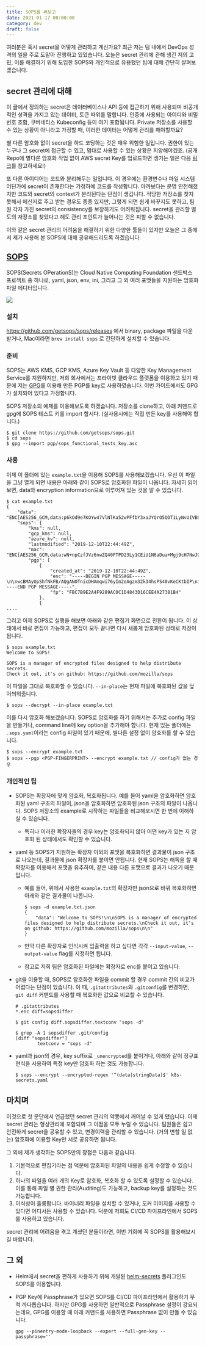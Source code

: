 ```yaml
---
title: SOPS를 써보고
date: 2021-01-17 00:00:00
category: dev
draft: false
---
```


여러분은 혹시 secret을 어떻게 관리하고 계신가요? 최근 저는 팀 내에서 DevOps 성격의 일을 주로 도맡아 진행하고 있었습니다. 오늘은 secret 관리에 관해 생긴 저의 고민, 이를 해결하기 위해 도입한 SOPS와 개인적으로 유용했던 팁에 대해 간단히 살펴보겠습니다.

## secret 관리에 대해

이 글에서 정의하는 secret은 데이터베이스나 API 등에 접근하기 위해 사용되며 비공개적인 성격을 가지고 있는 데이터, 토큰 따위를 말합니다. 인증에 사용되는 아이디와 비밀번호 조합, 쿠버네티스 Kubeconfig 등이 여기 포함됩니다. Private 저장소를 사용할 수 있는 상황이 아니라고 가정할 때, 이러한 데이터는 어떻게 관리를 해야할까요?

별 다른 암호화 없이 secret을 하드 코딩하는 것은 매우 위험한 일입니다. 권한이 있는 누구나 그 secret에 접근할 수 있고, 맘대로 사용할 수 있는 상황은 지양해야겠죠. (공개 Repo에 별다른 암호화 작업 없이 AWS secret Key를 업로드하면 생기는 일은 다음 [링크](https://news.hada.io/topic?id=3169&fbclid=IwAR2b3zsVdSUhIPyMWxacrVe0-XTj6jqjuTWkbOjr6dln1K1MT_j3cvsp47g)를 참고하세요!)

또 다른 아이디어는 코드와 분리해두는 일입니다. 이 경우에는 환경변수나 파일 시스템 어딘가에 secret이 존재한다는 가정하에 코드를 작성합니다. 아까보다는 분명 안전해졌지만 코드와 secret의 context가 분리된다는 단점이 생깁니다. 적당한 저장소를 찾지 못해서 메신저로 주고 받는 경우도 종종 있지만, 그렇게 되면 쉽게 바꾸지도 못하고, 팀원 각자 가진 secret의 consistency를 보장하기도 어려워집니다. secret을 관리할 별도의 저장소를 찾았다고 해도 관리 포인트가 늘어나는 것은 피할 수 없습니다.

이와 같은 secret 관리의 어려움을 해결하기 위한 다양한 툴들이 있지만 오늘은 그 중에서 제가 사용해 본 SOPS에 대해 공유해드리도록 하겠습니다.

## [SOPS](https://github.com/getsops/sops)

SOPS(Secrets OPerationS)는 Cloud Native Computing Foundation 샌드박스 프로젝트 중 하나로, yaml, json, env, ini, 그리고 그 외 여러 포맷들을 지원하는 암호화 파일 에디터입니다.

![](./images/sops-1.gif)

### 설치

https://github.com/getsops/sops/releases 에서 binary, package 파일을 다운 받거나, Mac이라면 `brew install sops` 로 간단하게 설치할 수 있습니다.

### 준비

SOPS는 AWS KMS, GCP KMS, Azure Key Vault 등 다양한 Key Management Service를 지원하지만, 저희 회사에서는 프라이빗 클라우드 플랫폼을 이용하고 있기 때문에 저는 [GPG](https://gnupg.org)를 이용해 만든 PGP를 key로 사용하였습니다. 이번 가이드에서도 GPG가 설치되어 있다고 가정합니다.

SOPS 저장소의 예제를 이용해보도록 하겠습니다. 저장소를 clone하고, 아래 커맨드로 gpg에 SOPS 테스트 키를 import 합시다. (실사용시에는 직접 만든 key를 사용해야 합니다.)

```
$ git clone https://github.com/getsops/sops.git
$ cd sops
$ gpg --import pgp/sops_functional_tests_key.asc
```

### 사용

이제 이 폴더에 있는 `example.txt`을 이용해 SOPS를 사용해보겠습니다. 우선 이 파일을 그냥 열게 되면 내용은 아래와 같이 SOPS로 암호화된 파일이 나옵니다. 자세히 읽어보면, data와 encryption information으로 이루어져 있는 것을 알 수 있습니다.

```
$ cat example.txt
{
	"data": "ENC[AES256_GCM,data:p6kOd9e7KOYw47VlNlKa52wPFfbY3xaJYQrO5QDT1LyNvUIVBSRTrJxvn5MCC7vdnTOkcBzWmlr6Z/Q23/sx22++3Y7nXTSgFPQxPVIA8X33OoIsCamNHS8+8JWOReALCf2Cd3rzedu0GWR+/f2YBSHNA3C4nffEDbWbXRyAvcvCv3G4umH+Jh9auWUlfbk3Bx/8LvX6DodcxhQ=,iv:ESrDyOG6qetEWGBNHWRpT6ra1NhpaFH3SnjBSdMj2r0=,tag:aP5vOboB64cJDUls9WKsTA==,type:str]",
	"sops": {
		"kms": null,
		"gcp_kms": null,
		"azure_kv": null,
		"lastmodified": "2019-12-10T22:44:49Z",
		"mac": "ENC[AES256_GCM,data:wN+npCzfJVz6nwZQ40FTPD23Ly1CEiU1N6aDua+Mgj9cH7NwJOklW8QKTs3+q3f4HEkbeuFE6VQN+Jm05Zsj1inGjAdG2MfDurspJl6Jpe5DBKgk3zudAcc66gm4T4Dn3h7zFvNovOl+VEa4+ntaxIoVNugVDq3ZLTj/wMd3XwU=,iv:RadNg2jPeQEkE1F/GzrdcPIZHbxXoZpo+iOHpRGlLhc=,tag:ID8N4xhN7p3N5EYGTkYKxg==,type:str]",
		"pgp": [
			{
				"created_at": "2019-12-10T22:44:49Z",
				"enc": "-----BEGIN PGP MESSAGE-----\n\nwcBMAyUpShfNkFB/AQgANOTnicDHAmqwi76yIm2eAgzm32k34hsPS40vKeCKtbIP\niR91/hDmklYXgR9yL9xgBI0SRTMGySSk9YJ9daZd61JVh1IVuxr93Y8GSxhDldAn\n1Wc2dXJ24x7zxfUs4sfZYCtzXZBUb/eAPLDIkeKPzkVKN4kLdVdccOig/2lOuuVo\nw3Xy+m7cx0VPdsFFzVWok15oHj8n0+J8v6Vnyiyx7yI7xgsynNwpZDUN+K15NyGs\nkaO21AeQnxDWmwo4H93+r10esFYns0kyLOCNwN5/XLskT31f9MCo8H4bBDyeO1lE\nrfLKAn0mh81qKedQLTssjElCLBgY4CpcL9B688P/otLgAeSR+v/JrgslAw+QhiBC\nPxqj4ZUC4KbgFeERieC34sjLWuPgxOUoC769iqiM3ArscWLYG6jYb9Acigwtf5/r\nNkFoXHoZPOD15Ne/ElmCDPowh0aAFCwVp6/ipRc0teELTQA=\n=FyYT\n-----END PGP MESSAGE-----",
				"fp": "FBC7B9E2A4F9289AC0C1D4843D16CEE4A27381B4"
			},
			{
....
```

그리고 이제 SOPS로 실행을 해보면 아래와 같은 편집기 화면으로 전환이 됩니다. 이 상태에서 바로 편집이 가능하고, 편집이 모두 끝나면 다시 새롭게 암호화된 상태로 저장이 됩니다.

```
$ sops example.txt
Welcome to SOPS!

SOPS is a manager of encrypted files designed to help distribute secrets.
Check it out, it's on github: https://github.com/mozilla/sops
```

이 파일을 그대로 복호화할 수 있습니다. `--in-place`는 현재 파일에 복호화된 값을 덮어씌워줍니다.

```
$ sops --decrypt --in-place example.txt
```

이를 다시 암호화 해보겠습니다. SOPS로 암호화를 하기 위해서는 추가로 config 파일을 만들거나, command line에 key option을 추가해야 합니다. 현재 있는 폴더에는 `.sops.yaml`이라는 config 파일이 있기 때문에, 별다른 설정 없이 암호화를 할 수 있습니다.

```
$ sops --encrypt example.txt
$ sops --pgp <PGP-FINGERPRINT> --encrypt example.txt // config가 없는 경우
```

### 개인적인 팁

- SOPS는 확장자에 맞게 암호화, 복호화됩니다. 예를 들어 yaml을 암호화하면 암호화된 yaml 구조의 파일이, json을 암호화하면 암호화된 json 구조의 파일이 나옵니다. SOPS 저장소의 example로 시작하는 파일들을 비교해보시면 한 번에 이해하실 수 있습니다.

  - 특히나 이러한 확장자들의 경우 key는 암호화되지 않아 어떤 key가 있는 지 암호화 된 상태에서도 확인할 수 있습니다.

- yaml 등 SOPS가 지원하는 확장자 이외의 포맷을 복호화하면 결과물이 json 구조로 나오는데, 결과물에 json 확장자를 붙이면 안됩니다. 현재 SOPS는 해독을 할 때 확장자를 이용해서 포맷을 유추하여, 같은 내용 다른 포맷으로 결과가 나오기 때문입니다.

  - 예를 들어, 위에서 사용한 `example.txt`의 확장자만 json으로 바꿔 복호화하면 아래와 같은 결과물이 나옵니다.

    ```
    $ sops -d example.txt.json
    {
    	"data": "Welcome to SOPS!\n\nSOPS is a manager of encrypted files designed to help distribute secrets.\nCheck it out, it's on github: https://github.com/mozilla/sops\n\n"
    }
    ```

  - 만약 다른 확장자로 인식시켜 입출력을 하고 싶다면 각각 `--input-value`, `--output-value` flag를 지정하면 됩니다.

  - 참고로 저희 팀은 암호화된 파일에는 확장자로 enc를 붙이고 있습니다.

- git을 이용할 때, SOPS로 암호화한 파일을 commit 할 경우 commit 간의 비교가 어렵다는 단점이 있습니다. 이 때, `.gitattributes`와 `.gitconfig`를 변경하면, `git diff` 커맨드를 사용할 때 복호화한 값으로 비교할 수 있습니다.

  ```
  # .gitattributes
  *.enc diff=sopsdiffer

  $ git config diff.sopsdiffer.textconv "sops -d"

  $ grep -A 1 sopsdiffer .git/config
  [diff "sopsdiffer"]
          textconv = "sops -d"
  ```

- yaml과 json의 경우, key suffix로 `_unencrypted`를 붙이거나, 아래와 같이 정규표현식을 사용하여 특정 key만 암호화 하는 것도 가능합니다.

  ```
  $ sops --encrypt --encrypted-regex '^(data|stringData)$' k8s-secrets.yaml
  ```

## 마치며

이것으로 첫 문단에서 언급했던 secret 관리의 악몽에서 깨어날 수 있게 됐습니다. 이제 secret 관리는 형상관리에 포함되며 그 이점을 모두 누릴 수 있습니다. 팀원들은 쉽고 안전하게 secret을 공유할 수 있고, 변경이력을 관리할 수 있습니다. (거의 변할 일 없는) 암호화에 이용할 Key만 서로 공유하면 됩니다.

그 외에 제가 생각하는 SOPS만의 장점은 다음과 같습니다.

1. 기본적으로 편집기라는 점 덕분에 암호화된 파일의 내용을 쉽게 수정할 수 있습니다.
2. 하나의 파일을 여러 개의 Key로 암호화, 복호화 할 수 있도록 설정할 수 있습니다. 이를 통해 파일 별 권한 관리(Auditing)도 가능하고, backup key를 설정하는 것도 가능합니다.
3. 이식성이 훌륭합니다. 바이너리 파일을 설치할 수 있거나, 도커 이미지를 사용할 수 있다면 어디서든 사용할 수 있습니다. 덕분에 저희도 CI/CD 파이프라인에서 SOPS를 사용하고 있습니다.

secret 관리에 어려움을 겪고 계셨던 분들이라면, 이번 기회에 꼭 SOPS를 활용해보시길 바랍니다.

## 그 외

- Helm에서 secret을 편하게 사용하기 위해 개발된 [helm-secrets](https://github.com/jkroepke/helm-secrets) 플러그인도 SOPS를 이용합니다.

- PGP Key에 Passphrase가 있으면 SOPS를 CI/CD 파이프라인에서 활용하기 무척 까다롭습니다. 하지만 GPG를 사용하면 일반적으로 Passphrase 설정이 강요되는데요, GPG를 이용할 때 아래 커맨드를 사용하면 Passphrase 없이 만들 수 있습니다.

  ```
  gpg --pinentry-mode-loopback --expert --full-gen-key --passphrase=''
  ```
